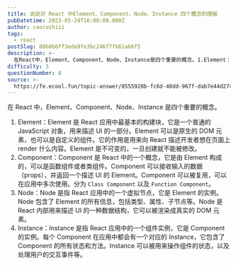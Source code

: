 ```yaml
---
title: 说说对 React 中Element、Component、Node、Instance 四个概念的理解
pubDatetime: 2023-05-24T16:00:00.000Z
author: caorushizi
tags:
  - react
postSlug: 88b8b6ff3eda9fe3bc246f7fb61ab6f5
description: >-
  在React中，Element、Component、Node、Instance是四个重要的概念。1.Element：Element是React应用中最基本的构建块，它是一个普通的JavaScript对
difficulty: 3
questionNumber: 8
source: >-
  https://fe.ecool.fun/topic-answer/8555928b-fc6d-48dd-967f-dab7e44d2744?orderBy=updateTime&order=desc&tagId=13
---
```


在 React 中，Element、Component、Node、Instance 是四个重要的概念。

1.  Element：Element 是 React 应用中最基本的构建块，它是一个普通的 JavaScript 对象，用来描述 UI 的一部分。Element 可以是原生的 DOM 元素，也可以是自定义的组件。它的作用是用来向 React 描述开发者想在页面上 render 什么内容。Element 是不可变的，一旦创建就不能被修改。
2.  Component：Component 是 React 中的一个概念，它是由 Element 构成的，可以是函数组件或者类组件。Component 可以接收输入的数据（props），并返回一个描述 UI 的 Element。Component 可以被复用，可以在应用中多次使用。分为 `Class Component` 以及 `Function Component`。
3.  Node：Node 是指 React 应用中的一个虚拟节点，它是 Element 的实例。Node 包含了 Element 的所有信息，包括类型、属性、子节点等。Node 是 React 内部用来描述 UI 的一种数据结构，它可以被渲染成真实的 DOM 元素。
4.  Instance：Instance 是指 React 应用中的一个组件实例，它是 Component 的实例。每个 Component 在应用中都会有一个对应的 Instance，它包含了 Component 的所有状态和方法。Instance 可以被用来操作组件的状态，以及处理用户的交互事件等。
